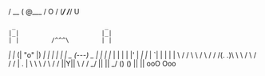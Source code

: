 
   / \__
  (    @\___
  /         O
 /   (_____/
/_____/ U




     _                         _
    |_|                       |_|
    | |         /^^^\         | |
   _| |_      (| "o" |)      _| |_
 _| | | | _    (_---_)    _ | | | |_ 
| | | | |' |    _| |_    | `| | | | |
\          /   /     \   \          /
 \        /  / /(. .)\ \  \        /
   \    /  / /  | . |  \ \  \    /
     \  \/ /    ||Y||    \ \/  /
       \_/      || ||      \_/
                () ()
                || ||
               ooO Ooo

